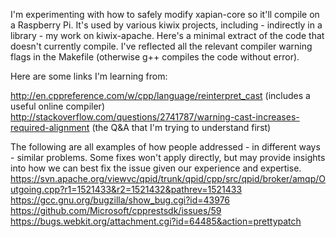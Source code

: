 I'm experimenting with how to safely modify xapian-core so it'll compile on a Raspberry Pi. It's used by various kiwix projects, including - indirectly in a library - my work on kiwix-apache. Here's a minimal extract of the code that doesn't currently compile. I've reflected all the relevant compiler warning flags in the Makefile (otherwise g++ compiles the code without error).

Here are some links I'm learning from:

http://en.cppreference.com/w/cpp/language/reinterpret_cast (includes a useful online compiler)
http://stackoverflow.com/questions/2741787/warning-cast-increases-required-alignment (the Q&A that I'm trying to understand first)

The following are all examples of how people addressed - in different ways - similar problems. Some fixes won't apply directly, but may provide insights into how we can best fix the issue given our experience and expertise.
https://svn.apache.org/viewvc/qpid/trunk/qpid/cpp/src/qpid/broker/amqp/Outgoing.cpp?r1=1521433&r2=1521432&pathrev=1521433
https://gcc.gnu.org/bugzilla/show_bug.cgi?id=43976
https://github.com/Microsoft/cpprestsdk/issues/59
https://bugs.webkit.org/attachment.cgi?id=64485&action=prettypatch
